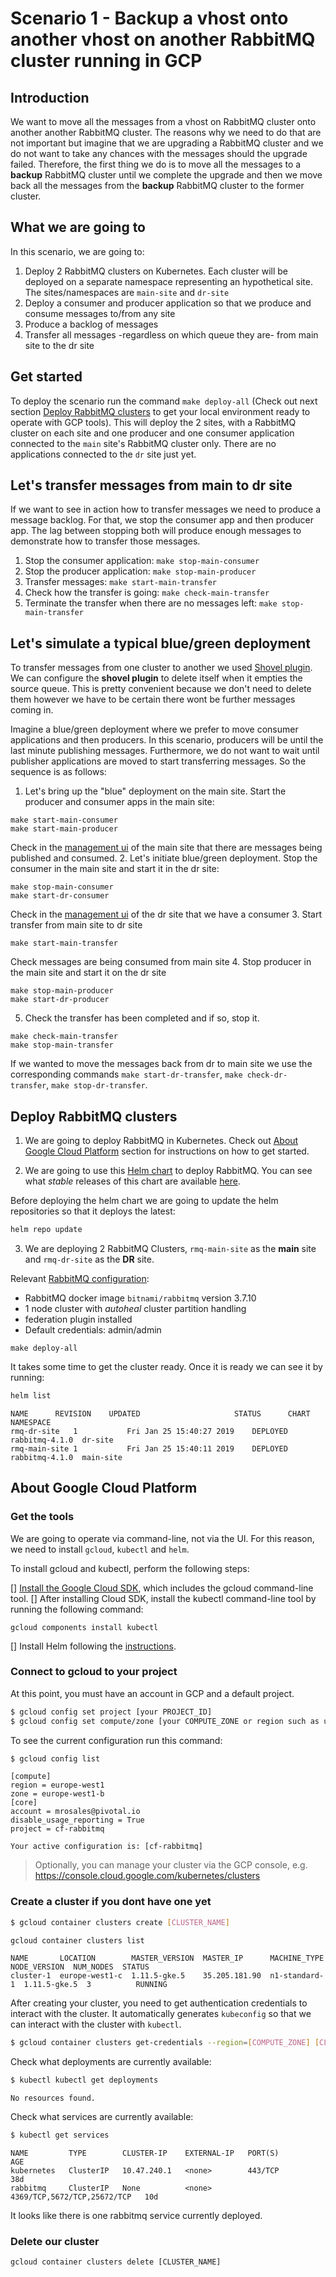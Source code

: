 # Scenario 1 - Backup a vhost onto another vhost on another RabbitMQ cluster running in GCP

## Introduction
We want to move all the messages from a vhost on RabbitMQ cluster onto another another RabbitMQ cluster. The reasons why we need to do that are not important but imagine that we are upgrading a RabbitMQ cluster and we do not want to take any chances with the messages should the upgrade failed. Therefore, the first thing we do is to move all the messages to a **backup** RabbitMQ cluster until we complete the upgrade and then we move back all the messages from the **backup** RabbitMQ cluster to the former cluster.

## What we are going to
In this scenario, we are going to:
1. Deploy 2 RabbitMQ clusters on Kubernetes. Each cluster will be deployed on a separate namespace representing an hypothetical site. The sites/namespaces are `main-site` and `dr-site`
2. Deploy a consumer and producer application so that we produce and consume messages to/from any site
3. Produce a backlog of messages
4. Transfer all messages -regardless on which queue they are- from main site to the dr site

## Get started
To deploy the scenario run the command `make deploy-all` (Check out next section [Deploy RabbitMQ clusters](#Deploy-RabbitMQ-clusters) to get your local environment ready to operate with GCP tools). This will deploy the 2 sites, with a RabbitMQ cluster on each site and one producer and one consumer application connected to the `main` site's RabbitMQ cluster only. There are no applications connected to the `dr` site just yet.

## Let's transfer messages from main to dr site
If we want to see in action how to transfer messages we need to produce a message backlog. For that, we stop the consumer app and then producer app. The lag between stopping both will produce enough messages to demonstrate how to transfer those messages.
1. Stop the consumer application: `make stop-main-consumer`
2. Stop the producer application: `make stop-main-producer`
3. Transfer messages: `make start-main-transfer`
4. Check how the transfer is going: `make check-main-transfer`
5. Terminate the transfer when there are no messages left: `make stop-main-transfer`

## Let's simulate a typical blue/green deployment
To transfer messages from one cluster to another we used [Shovel plugin](https://www.rabbitmq.com/shovel.html). We can configure the **shovel plugin** to delete itself when it empties the source queue. This is pretty convenient because we don't need to delete them however we have to be certain there wont be further messages coming in.

Imagine a blue/green deployment where we prefer to move consumer applications and then producers. In this scenario, producers will be until the last minute publishing messages. Furthermore, we do not want to wait until publisher applications are moved to start transferring messages. So the sequence is as follows:

1. Let's bring up the "blue" deployment on the main site. Start the producer and consumer apps in the main site:
  ```
  make start-main-consumer
  make start-main-producer
  ```
  Check in the [management ui](http://localhost:15672/#/login/admin/admin) of the main site that there are messages being published and consumed.
2. Let's initiate blue/green deployment. Stop the consumer in the main site and start it in the dr site:
  ```
  make stop-main-consumer
  make start-dr-consumer
  ```
  Check in the [management ui](http://localhost:15673/#/login/admin/admin) of the dr site that we have a consumer
3. Start transfer from main site to dr site
  ```
  make start-main-transfer
  ```
  Check messages are being consumed from main site
4. Stop producer in the main site and start it on the dr site
  ```
  make stop-main-producer
  make start-dr-producer
  ```
5. Check the transfer has been completed and if so, stop it.
  ```
  make check-main-transfer
  make stop-main-transfer
  ```

If we wanted to move the messages back from dr to main site we use the corresponding commands `make start-dr-transfer`, `make check-dr-transfer`, `make stop-dr-transfer`.


## Deploy RabbitMQ clusters

1. We are going to deploy RabbitMQ in Kubernetes. Check out [About Google Cloud Platform](#About-Google-Cloud-Platform) section for instructions on how to get started.

2. We are going to use this [Helm chart](https://github.com/helm/charts/blob/master/stable/rabbitmq) to deploy RabbitMQ. You can see what *stable* releases of this chart are available [here](https://console.cloud.google.com/storage/browser/kubernetes-charts?prefix=rabbitmq).

  Before deploying the helm chart we are going to update the helm repositories so that it deploys the latest:
  ```bash
  helm repo update
  ```
3. We are deploying 2 RabbitMQ Clusters, `rmq-main-site` as the **main** site and  `rmq-dr-site` as the **DR** site.

  Relevant [RabbitMQ configuration](/conf/rabbitmq-helm-values.yaml):
  - RabbitMQ docker image `bitnami/rabbitmq` version 3.7.10
  - 1 node cluster with *autoheal* cluster partition handling
  - federation plugin installed
  - Default credentials: admin/admin

  ```
  make deploy-all
  ```

  It takes some time to get the cluster ready. Once it is ready we can see it by running:
  ```bash
  helm list
  ```
  ```
  NAME     	REVISION	UPDATED                 	STATUS  	CHART         	NAMESPACE
  rmq-dr-site  	1       	Fri Jan 25 15:40:27 2019	DEPLOYED	rabbitmq-4.1.0	dr-site
  rmq-main-site	1       	Fri Jan 25 15:40:11 2019	DEPLOYED	rabbitmq-4.1.0	main-site
  ```  


## About Google Cloud Platform

### Get the tools
We are going to operate via command-line, not via the UI. For this reason, we need to install `gcloud`, `kubectl` and `helm`.

To install gcloud and kubectl, perform the following steps:

[] [Install the Google Cloud SDK](https://cloud.google.com/sdk/docs/quickstarts), which includes the gcloud command-line tool.
[] After installing Cloud SDK, install the kubectl command-line tool by running the following command:
  ```
  gcloud components install kubectl
  ```
[] Install Helm following the [instructions](https://docs.helm.sh/using_helm/#install-helm).

### Connect to gcloud to your project
At this point, you must have an account in GCP and a default project.

```bash
$ gcloud config set project [your PROJECT_ID]
$ gcloud config set compute/zone [your COMPUTE_ZONE or region such as us-west1-a]
```

To see the current configuration run this command:
```bash
$ gcloud config list
```
```
[compute]
region = europe-west1
zone = europe-west1-b
[core]
account = mrosales@pivotal.io
disable_usage_reporting = True
project = cf-rabbitmq

Your active configuration is: [cf-rabbitmq]
```

> Optionally, you can manage your cluster via the GCP console, e.g. https://console.cloud.google.com/kubernetes/clusters

### Create a cluster if you dont have one yet

```bash
$ gcloud container clusters create [CLUSTER_NAME]
```

```bash
gcloud container clusters list
```
```
NAME       LOCATION        MASTER_VERSION  MASTER_IP      MACHINE_TYPE   NODE_VERSION  NUM_NODES  STATUS
cluster-1  europe-west1-c  1.11.5-gke.5    35.205.181.90  n1-standard-1  1.11.5-gke.5  3          RUNNING
```

After creating your cluster, you need to get authentication credentials to interact with the cluster. It automatically generates `kubeconfig` so that we can interact with the cluster with `kubectl`.
```bash
$ gcloud container clusters get-credentials --region=[COMPUTE_ZONE] [CLUSTER_NAME]
```

Check what deployments are currently available:
```bash
$ kubectl kubectl get deployments
```
```
No resources found.
```

Check what services are currently available:
```bash
$ kubectl get services
```
```
NAME         TYPE        CLUSTER-IP    EXTERNAL-IP   PORT(S)                       AGE
kubernetes   ClusterIP   10.47.240.1   <none>        443/TCP                       38d
rabbitmq     ClusterIP   None          <none>        4369/TCP,5672/TCP,25672/TCP   10d
```

It looks like there is one rabbitmq service currently deployed.

### Delete our cluster

```
gcloud container clusters delete [CLUSTER_NAME]
```
